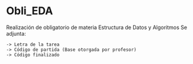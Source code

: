 # Obli_EDA
Realización de obligatorio de materia Estructura de Datos y Algoritmos
Se adjunta:

    -> Letra de la tarea
    -> Código de partida (Base otorgada por profesor)
    -> Código finalizado
